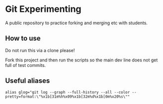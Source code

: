 # Git Experimenting

A public repository to practice forking and merging etc with students.

## How to use

Do not run this via a clone please!

Fork this project and then run the scripts so the main dev line does not get full of test commits.

## Useful aliases

```
alias glog="git log --graph --full-history --all --color --pretty=format:\"%x1b[31m%h%x09%x1b[32m%d%x1b[0m%x20%s\""
```
